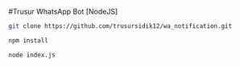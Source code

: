 #Trusur WhatsApp Bot [NodeJS]
```bash
git clone https://github.com/trusursidik12/wa_notification.git
```
```bash
npm install
```
```bash
node index.js
```
